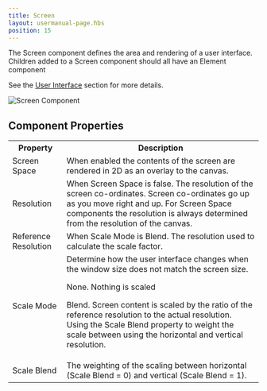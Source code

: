 ```yaml
---
title: Screen
layout: usermanual-page.hbs
position: 15
---
```


The Screen component defines the area and rendering of a user interface. Children added to a Screen component should all have an Element component

See the [User Interface][0] section for more details.

![Screen Component][1]

## Component Properties

<table class="table table-striped">
    <col class="property-name"></col>
    <col class="property-description"></col>
    <tr><th>Property</th><th>Description</th></tr>
    <tr><td>Screen Space</td><td>When enabled the contents of the screen are rendered in 2D as an overlay to the canvas.</td></tr>
    <tr><td>Resolution</td><td>When Screen Space is false. The resolution of the screen co-ordinates. Screen co-ordinates go up as you move right and up. For Screen Space components the resolution is always determined from the resolution of the canvas.</td></tr>
    <tr><td>Reference Resolution</td><td>When Scale Mode is Blend. The resolution used to calculate the scale factor.</td></tr>
    <tr><td>Scale Mode</td><td>Determine how the user interface changes when the window size does not match the screen size.
    	<p>None. Nothing is scaled</p>
    	<p>Blend. Screen content is scaled by the ratio of the reference resolution to the actual resolution. Using the Scale Blend property to weight the scale between using the horizontal and vertical resolution.</p>
    </td></tr>
    <tr><td>Scale Blend</td><td>The weighting of the scaling between horizontal (Scale Blend = 0) and vertical (Scale Blend = 1).</td></tr>
</table>

[0]: /user-manual/user-interface
[1]: /images/user-manual/scenes/components/component-screen.png
